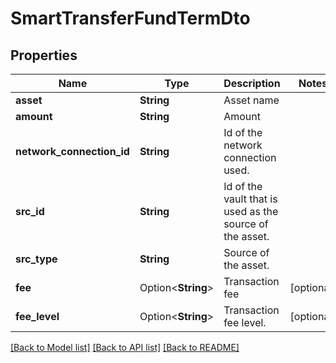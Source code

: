 # SmartTransferFundTermDto

## Properties

Name | Type | Description | Notes
------------ | ------------- | ------------- | -------------
**asset** | **String** | Asset name | 
**amount** | **String** | Amount | 
**network_connection_id** | **String** | Id of the network connection used. | 
**src_id** | **String** | Id of the vault that is used as the source of the asset. | 
**src_type** | **String** | Source of the asset. | 
**fee** | Option<**String**> | Transaction fee | [optional]
**fee_level** | Option<**String**> | Transaction fee level. | [optional]

[[Back to Model list]](../README.md#documentation-for-models) [[Back to API list]](../README.md#documentation-for-api-endpoints) [[Back to README]](../README.md)


